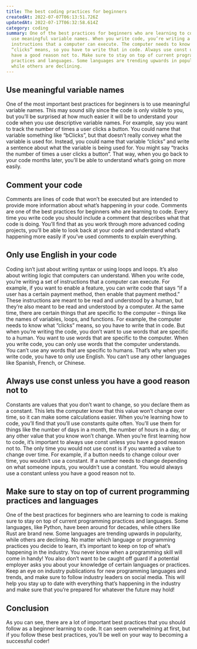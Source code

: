 ```yaml
---
title: The best coding practices for beginners
createdAt: 2022-07-07T06:13:51.726Z
updatedAt: 2022-07-17T06:32:58.614Z
category: coding
summary: One of the best practices for beginners who are learning to code is to
  use meaningful variable names. When you write code, you’re writing a set of
  instructions that a computer can execute. The computer needs to know what
  “clicks” means, so you have to write that in code. Always use const unless you
  have a good reason not to. Make sure to stay on top of current programming
  practices and languages. Some languages are trending upwards in popularity,
  while others are declining.
---
```


## Use meaningful variable names

One of the most important best practices for beginners is to use meaningful variable names. This may sound silly since the code is only visible to you, but you’ll be surprised at how much easier it will be to understand your code when you use descriptive variable names. For example, say you want to track the number of times a user clicks a button. You could name that variable something like “bClicks”, but that doesn’t really convey what the variable is used for. Instead, you could name that variable “clicks” and write a sentence about what the variable is being used for. You might say “tracks the number of times a user clicks a button”. That way, when you go back to your code months later, you’ll be able to understand what’s going on more easily.

## Comment your code

Comments are lines of code that won’t be executed but are intended to provide more information about what’s happening in your code. Comments are one of the best practices for beginners who are learning to code. Every time you write code you should include a comment that describes what that code is doing. You’ll find that as you work through more advanced coding projects, you’ll be able to look back at your code and understand what’s happening more easily if you’ve used comments to explain everything.

## Only use English in your code

Coding isn’t just about writing syntax or using loops and loops. It’s also about writing logic that computers can understand. When you write code, you’re writing a set of instructions that a computer can execute. For example, if you want to enable a feature, you can write code that says “if a user has a certain payment method, then enable that payment method.” These instructions are meant to be read and understood by a human, but they’re also meant to be read and understood by a computer. At the same time, there are certain things that are specific to the computer – things like the names of variables, loops, and functions. For example, the computer needs to know what “clicks” means, so you have to write that in code. But when you’re writing the code, you don’t want to use words that are specific to a human. You want to use words that are specific to the computer. When you write code, you can only use words that the computer understands. You can’t use any words that are specific to humans. That’s why when you write code, you have to only use English. You can’t use any other languages like Spanish, French, or Chinese.

## Always use const unless you have a good reason not to

Constants are values that you don’t want to change, so you declare them as a constant. This lets the computer know that this value won’t change over time, so it can make some calculations easier. When you’re learning how to code, you’ll find that you’ll use constants quite often. You’ll use them for things like the number of days in a month, the number of hours in a day, or any other value that you know won’t change. When you’re first learning how to code, it’s important to always use const unless you have a good reason not to. The only time you would not use const is if you wanted a value to change over time. For example, if a button needs to change colour over time, you wouldn’t use a constant. If a number needs to change depending on what someone inputs, you wouldn’t use a constant. You would always use a constant unless you have a good reason not to.

## Make sure to stay on top of current programming practices and languages

One of the best practices for beginners who are learning to code is making sure to stay on top of current programming practices and languages. Some languages, like Python, have been around for decades, while others like Rust are brand new. Some languages are trending upwards in popularity, while others are declining. No matter which language or programming practices you decide to learn, it’s important to keep on top of what’s happening in the industry. You never know when a programming skill will come in handy! You also don’t want to be caught off guard if a potential employer asks you about your knowledge of certain languages or practices. Keep an eye on industry publications for new programming languages and trends, and make sure to follow industry leaders on social media. This will help you stay up to date with everything that’s happening in the industry and make sure that you’re prepared for whatever the future may hold!

## Conclusion

As you can see, there are a lot of important best practices that you should follow as a beginner learning to code. It can seem overwhelming at first, but if you follow these best practices, you’ll be well on your way to becoming a successful coder!
